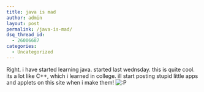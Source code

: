 ```yaml
---
title: java is mad
author: admin
layout: post
permalink: /java-is-mad/
dsq_thread_id:
  - 26006687
categories:
  - Uncategorized
---
```

Right. i have started learning java. started last wednsday. this is quite cool. its a lot like C++, which i learned in college. ill start posting stupid little apps and applets on this site when i make them! <img src="http://blog.lotas-smartman.net/wp-includes/images/smilies/icon_razz.gif" alt=":P" class="wp-smiley" />